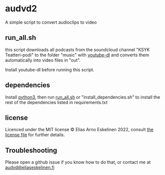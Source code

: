 # audvd2
A simple script to convert audioclips to video

## run_all.sh
this script downloads all podcasts from the soundcloud channel "KSYK Teatteri-podi" to the folder "music" with [youtube-dl](https://yt-dl.org/) and converts them automatically into video files in "out".

Install youtube-dl before running this script.

## dependencies
Install [python3](https://www.python.org/downloads/), then run [run_all.sh](#runallsh) or "install_dependencies.sh" to install the rest of the dependencies listed in requirements.txt

## license
Licenced under the MIT license © Elias Arno Eskelinen 2022, consult [the license file](LICENSE) for further details.

## Troubleshooting
Please open a github issue if you know how to do that, or contact me at audvd@eliaseskelinen.fi
